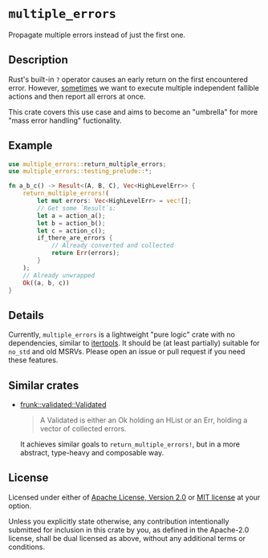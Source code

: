 # `multiple_errors`

Propagate multiple errors instead of just the first one.

## Description

Rust's built-in `?` operator causes an early return on the first encountered
error. However,
[sometimes](https://users.rust-lang.org/t/accumulating-multiple-errors-error-products/93730)
we want to execute multiple independent fallible actions and then report all
errors at once.

This crate covers this use case and aims to become an "umbrella" for more "mass
error handling" fuctionality.

## Example

```rust
use multiple_errors::return_multiple_errors;
use multiple_errors::testing_prelude::*;

fn a_b_c() -> Result<(A, B, C), Vec<HighLevelErr>> {
    return_multiple_errors!(
        let mut errors: Vec<HighLevelErr> = vec![];
        // Get some `Result`s:
        let a = action_a();
        let b = action_b();
        let c = action_c();
        if_there_are_errors {
            // Already converted and collected
            return Err(errors);
        }
    );
    // Already unwrapped
    Ok((a, b, c))
}
```

## Details

Currently, `multiple_errors` is a lightweight "pure logic" crate with no
dependencies, similar to
[itertools](https://github.com/rust-itertools/itertools). It should be (at least
partially) suitable for `no_std` and old MSRVs. Please open an issue or pull
request if you need these features.

## Similar crates

- [frunk::validated::Validated](https://docs.rs/frunk/0.4.2/frunk/validated/enum.Validated.html)

    > A Validated is either an Ok holding an HList or an Err, holding a vector
    > of collected errors.

    It achieves similar goals to `return_multiple_errors!`, but in a more
    abstract, type-heavy and composable way.

## License

Licensed under either of [Apache License, Version 2.0](LICENSE-APACHE) or
[MIT license](LICENSE-MIT) at your option.

Unless you explicitly state otherwise, any contribution intentionally submitted
for inclusion in this crate by you, as defined in the Apache-2.0 license, shall
be dual licensed as above, without any additional terms or conditions.
